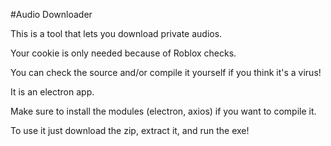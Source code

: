 #Audio Downloader

This is a tool that lets you download private audios.

Your cookie is only needed because of Roblox checks.

You can check the source and/or compile it yourself if you think it's a virus!

It is an electron app.

Make sure to install the modules (electron, axios) if you want to compile it.

To use it just download the zip, extract it, and run the exe!
